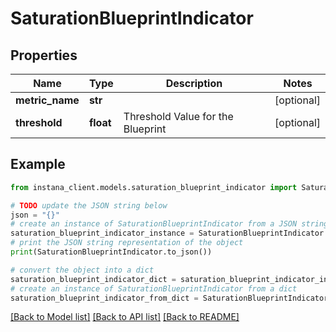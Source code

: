 # SaturationBlueprintIndicator


## Properties

Name | Type | Description | Notes
------------ | ------------- | ------------- | -------------
**metric_name** | **str** |  | [optional] 
**threshold** | **float** | Threshold Value for the Blueprint | [optional] 

## Example

```python
from instana_client.models.saturation_blueprint_indicator import SaturationBlueprintIndicator

# TODO update the JSON string below
json = "{}"
# create an instance of SaturationBlueprintIndicator from a JSON string
saturation_blueprint_indicator_instance = SaturationBlueprintIndicator.from_json(json)
# print the JSON string representation of the object
print(SaturationBlueprintIndicator.to_json())

# convert the object into a dict
saturation_blueprint_indicator_dict = saturation_blueprint_indicator_instance.to_dict()
# create an instance of SaturationBlueprintIndicator from a dict
saturation_blueprint_indicator_from_dict = SaturationBlueprintIndicator.from_dict(saturation_blueprint_indicator_dict)
```
[[Back to Model list]](../README.md#documentation-for-models) [[Back to API list]](../README.md#documentation-for-api-endpoints) [[Back to README]](../README.md)


